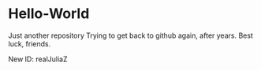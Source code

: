 # Hello-World
Just another repository
Trying to get back to github again, after years.
Best luck, friends.

New ID: realJuliaZ
